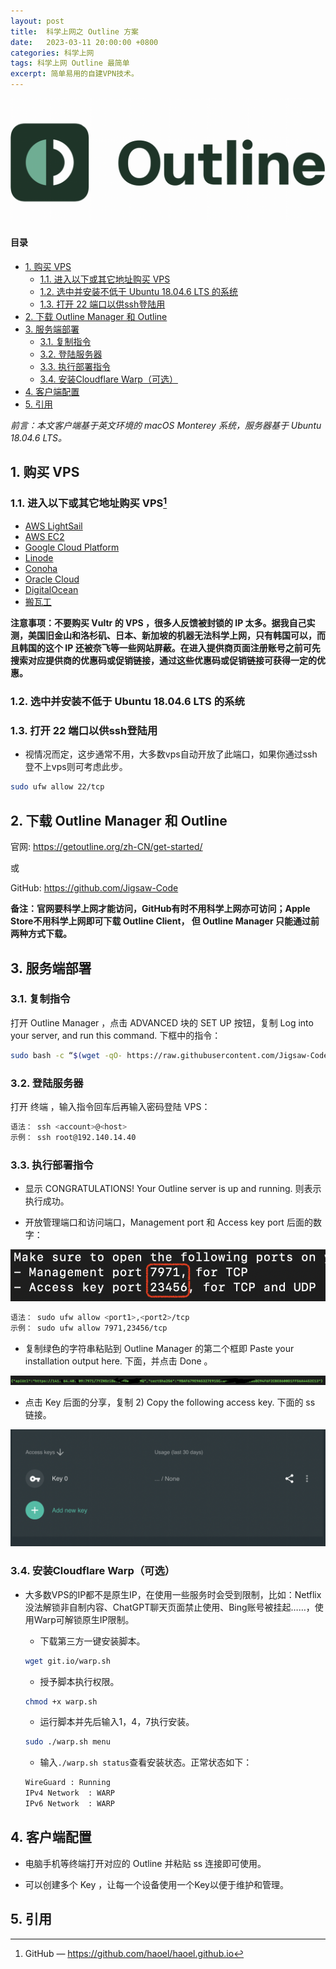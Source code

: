 ```yaml
---
layout: post
title:  科学上网之 Outline 方案
date:   2023-03-11 20:00:00 +0800
categories: 科学上网
tags: 科学上网 Outline 最简单
excerpt: 简单易用的自建VPN技术。
---
```


![Subject Banner](/images/outline-banner.png)

#### 目录

- [1. 购买 VPS](#1-购买-vps)
  - [1.1. 进入以下或其它地址购买 VPS](#11-进入以下或其它地址购买-vps1)
  - [1.2. 选中并安装不低于 Ubuntu 18.04.6 LTS 的系统](#12-选中并安装不低于-ubuntu-18046-lts-的系统)
  - [1.3. 打开 22 端口以供ssh登陆用](#13-打开-22-端口以供ssh登陆用)
- [2. 下载 Outline Manager 和 Outline](#2-下载-outline-manager-和-outline)
- [3. 服务端部署](#3-服务端部署)
  - [3.1. 复制指令](#31-复制指令)
  - [3.2. 登陆服务器](#32-登陆服务器)
  - [3.3. 执行部署指令](#33-执行部署指令)
  - [3.4. 安装Cloudflare Warp（可选）](#34-安装cloudflare-warp可选)
- [4. 客户端配置](#4-客户端配置)
- [5. 引用](#5-引用)

*前言：本文客户端基于英文环境的 macOS Monterey 系统，服务器基于 Ubuntu 18.04.6 LTS。*

## 1. 购买 VPS

### 1.1. 进入以下或其它地址购买 VPS[^1]

- [AWS LightSail](https://lightsail.aws.amazon.com/)
- [AWS EC2](https://aws.amazon.com/cn/)
- [Google Cloud Platform](https://cloud.google.com/)
- [Linode](https://www.linode.com/)
- [Conoha](https://www.conoha.jp/zh/)
- [Oracle Cloud](https://www.oracle.com/cloud/free/)
- [DigitalOcean](https://www.digitalocean.com/pricing/droplets#basic-droplets)
- [搬瓦工](https://bandwagonhost.com/vps-hosting.php)

**注意事项：不要购买 Vultr 的 VPS ，很多人反馈被封锁的 IP 太多。据我自己实测，美国旧金山和洛杉矶、日本、新加坡的机器无法科学上网，只有韩国可以，而且韩国的这个 IP 还被奈飞等一些网站屏蔽。在进入提供商页面注册账号之前可先搜索对应提供商的优惠码或促销链接，通过这些优惠码或促销链接可获得一定的优惠。**

### 1.2. 选中并安装不低于 Ubuntu 18.04.6 LTS 的系统

### 1.3. 打开 22 端口以供ssh登陆用

- 视情况而定，这步通常不用，大多数vps自动开放了此端口，如果你通过ssh登不上vps则可考虑此步。

```bash
sudo ufw allow 22/tcp
```

## 2. 下载 Outline Manager 和 Outline

官网: https://getoutline.org/zh-CN/get-started/

或

GitHub: https://github.com/Jigsaw-Code 

**备注：官网要科学上网才能访问，GitHub有时不用科学上网亦可访问；Apple Store不用科学上网即可下载 Outline Client， 但 Outline Manager 只能通过前两种方式下载。** 

## 3. 服务端部署

### 3.1. 复制指令

打开 Outline Manager ，点击 ADVANCED 块的 SET UP 按钮，复制 Log into your server, and run this command. 下框中的指令：

```bash
sudo bash -c “$(wget -qO- https://raw.githubusercontent.com/Jigsaw-Code/outline-server/master/src/server_manager/install_scripts/install_server.sh)"
```

### 3.2. 登陆服务器

打开 终端 ，输入指令回车后再输入密码登陆 VPS：

```bash
语法： ssh <account>@<host> 
示例： ssh root@192.140.14.40
```

### 3.3. 执行部署指令

- 显示 CONGRATULATIONS! Your Outline server is up and running. 则表示执行成功。

- 开放管理端口和访问端口，Management port 和 Access key port 后面的数字：

![Outline Port](/images/outline-server-ports.png)

```bash
语法： sudo ufw allow <port1>,<port2>/tcp 
示例： sudo ufw allow 7971,23456/tcp
```

- 复制绿色的字符串粘贴到 Outline Manager 的第二个框即 Paste your installation output here. 下面，并点击 Done 。

![Api Key](/images/outline-server-api-url.png)

- 点击 Key 后面的分享，复制 2) Copy the following access key. 下面的 ss 链接。

![Outline Manager Interface](/images/outline-manager-access-keys.png)

### 3.4. 安装Cloudflare Warp（可选）
- 大多数VPS的IP都不是原生IP，在使用一些服务时会受到限制，比如：Netflix没法解锁非自制内容、ChatGPT聊天页面禁止使用、Bing账号被挂起……，使用Warp可解锁原生IP限制。

  - 下载第三方一键安装脚本。
  
  ```bash
  wget git.io/warp.sh
  ```

  - 授予脚本执行权限。

  ```bash
  chmod +x warp.sh
  ```

  - 运行脚本并先后输入1，4，7执行安装。

  ```bash
  sudo ./warp.sh menu
  ```

  - 输入`./warp.sh status`查看安装状态。正常状态如下：

  ```bash
  WireGuard	: Running
  IPv4 Network	: WARP
  IPv6 Network	: WARP
  ```

## 4. 客户端配置

- 电脑手机等终端打开对应的 Outline 并粘贴 ss 连接即可使用。

- 可以创建多个 Key ，让每一个设备使用一个Key以便于维护和管理。

## 5. 引用
[^1]: GitHub — https://github.com/haoel/haoel.github.io